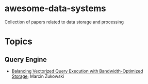 # awesome-data-systems
Collection of papers related to data storage and processing


Topics
======

Query Engine
------------

* [Balancing Vectorized Query Execution with Bandwidth-Optimized Storage](http://oai.cwi.nl/oai/asset/14075/14075B.pdf); Marcin Żukowski

